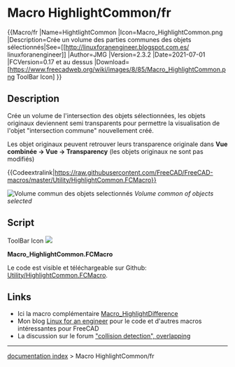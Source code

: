 # Macro HighlightCommon/fr
{{Macro/fr
|Name=HightlightCommon
|Icon=Macro_HighlightCommon.png
|Description=Crée un volume des parties communes des objets sélectionnés|See=[[http://linuxforanengineer.blogspot.com.es/ linuxforanengineer]]
|Author=JMG
|Version=2.3.2
|Date=2021-07-01
|FCVersion=0.17 et au dessus
|Download=[https://www.freecadweb.org/wiki/images/8/85/Macro_HighlightCommon.png ToolBar Icon]
}}

## Description

Crée un volume de l\'intersection des objets sélectionnées, les objets originaux deviennent semi transparents pour permettre la visualisation de l\'objet \"intersection commune\" nouvellement créé.

Les objet originaux peuvent retrouver leurs transparence originale dans **Vue combinée → Vue → Transparency** (les objets originaux ne sont pas modifiés)


{{Codeextralink|https://raw.githubusercontent.com/FreeCAD/FreeCAD-macros/master/Utility/HighlightCommon.FCMacro}}

![Volume commun des objets selectionnés](images/Captura_de_pantalla_de_2015-09-10_11-17-30.png ) 
*Volume common of objects selected*

## Script

ToolBar Icon ![](images/Macro_HighlightCommon.png )

**Macro\_HighlightCommon.FCMacro**

Le code est visible et téléchargeable sur Github: [Utility/HighlightCommon.FCMacro](https://github.com/FreeCAD/FreeCAD-macros/blob/master/Utility/HighlightCommon.FCMacro).

## Links

-   Ici la macro complémentaire [Macro\_HighlightDifference](Macro_HighlightDifference/fr.md)
-   Mon blog [Linux for an engineer](http://linuxforanengineer.blogspot.com.es/) pour le code et d\'autres macros intéressantes pour FreeCAD
-   La discussion sur le forum [\"collision detection\", overlapping](http://forum.freecadweb.org/viewtopic.php?f=22&t=12426)

---
[documentation index](../README.md) > Macro HighlightCommon/fr
